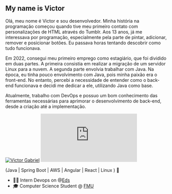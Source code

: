 ## My name is Victor
Olá, meu nome é Victor e sou desenvolvedor. Minha história na programação começou quando tive meu primeiro contato com personalizações de HTML através do Tumblr. Aos 13 anos, já me interessava por programação, especialmente pela parte de pintar, adicionar, remover e posicionar botões. Eu passava horas tentando descobrir como tudo funcionava.

Em 2022, consegui meu primeiro emprego como estagiário, que foi dividido em duas partes. A primeira consistia em realizar a migração de um servidor Linux para a nuvem. A segunda parte envolvia trabalhar com Java. Na época, eu tinha pouco envolvimento com Java, pois minha paixão era o front-end. No entanto, percebi a necessidade de entender como o back-end funcionava e decidi me dedicar a ele, utilizando Java como base.

Atualmente, trabalho com DevOps e possuo um bom conhecimento das ferramentas necessárias para aprimorar o desenvolvimento de back-end, desde a criação até a implementação.

[![Victor Gabriel ](https://img.shields.io/badge/Victor%20Gabriel-white?style=flat&logo=linkedin&logoColor=blue&link=https://www.linkedin.com/in/victordotjava/)](https://www.linkedin.com/in/victordotjava/)
[![Gmail](https://img.shields.io/badge/Gmail-white?style=flat&logo=Gmail&logoColor=blue&link=mailto:seuendereço@gmail.com)](mailto:seuendereço@gmail.com)

(Java | Spring Boot | AWS | Angular | React | Linux ) 🚀
- 👩‍💻 Intern Devops on @[Eds](https://www.linkedin.com/company/extremedigitalsolutions/mycompany/verification/)
- 🎓 Computer Science Student @ [FMU](https://portal.fmu.br/)


<div align="left">
  
 </div>
